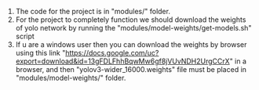 1. The code for the project is in "modules/" folder.
2. For the project to completely function we should download the weights of yolo network by running the 
"modules/model-weights/get-models.sh" script
3. If u are a windows user then you can download the weights by browser using this link
"https://docs.google.com/uc?export=download&id=13gFDLFhhBqwMw6gf8jVUvNDH2UrgCCrX" in a browser, 
and then "yolov3-wider_16000.weights" file must be placed in "modules/model-weights/" folder.
